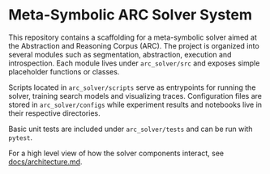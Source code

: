 # Meta-Symbolic ARC Solver System

This repository contains a scaffolding for a meta-symbolic solver aimed at the Abstraction and Reasoning Corpus (ARC). The project is organized into several modules such as segmentation, abstraction, execution and introspection. Each module lives under `arc_solver/src` and exposes simple placeholder functions or classes.

Scripts located in `arc_solver/scripts` serve as entrypoints for running the solver, training search models and visualizing traces. Configuration files are stored in `arc_solver/configs` while experiment results and notebooks live in their respective directories.

Basic unit tests are included under `arc_solver/tests` and can be run with `pytest`.

For a high level view of how the solver components interact, see
[docs/architecture.md](docs/architecture.md).
